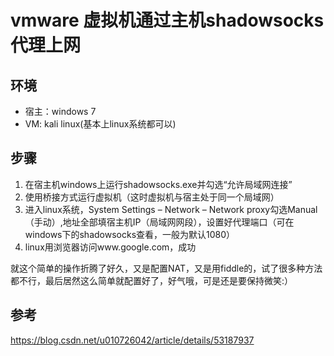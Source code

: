# vmware 虚拟机通过主机shadowsocks代理上网

## 环境

- 宿主：windows 7
- VM: kali linux(基本上linux系统都可以)

## 步骤

1. 在宿主机windows上运行shadowsocks.exe并勾选“允许局域网连接”
2. 使用桥接方式运行虚拟机（这时虚拟机与宿主处于同一个局域网）
3. 进入linux系统，System Settings – Network – Network proxy勾选Manual（手动）,地址全部填宿主机IP（局域网网段），设置好代理端口（可在windows下的shadowsocks查看，一般为默认1080）
4. linux用浏览器访问www.google.com，成功

就这个简单的操作折腾了好久，又是配置NAT，又是用fiddle的，试了很多种方法都不行，最后居然这么简单就配置好了，好气哦，可是还是要保持微笑:）



## 参考

https://blog.csdn.net/u010726042/article/details/53187937

